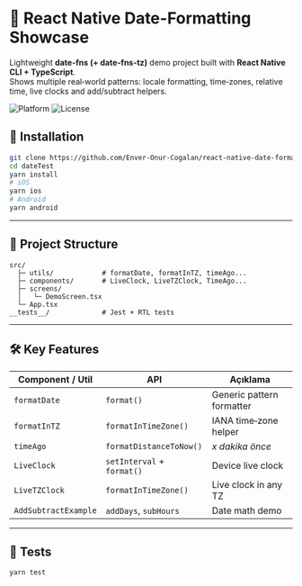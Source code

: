 # 📅 React Native Date-Formatting Showcase

Lightweight **date-fns (+ date-fns-tz)** demo project built with **React Native CLI + TypeScript**.  
Shows multiple real‑world patterns: locale formatting, time‑zones, relative time, live clocks and add/subtract helpers.

![Platform](https://img.shields.io/badge/platform-React%20Native-blue)
![License](https://img.shields.io/badge/license-MIT-green)

## 🚀 Installation

```bash
git clone https://github.com/Enver-Onur-Cogalan/react-native-date-formatting.git
cd dateTest
yarn install
# iOS
yarn ios
# Android
yarn android
```

---

## 📂 Project Structure

```
src/
  ├─ utils/            # formatDate, formatInTZ, timeAgo...
  ├─ components/       # LiveClock, LiveTZClock, TimeAgo...
  ├─ screens/
  │   └─ DemoScreen.tsx
  └─ App.tsx
__tests__/             # Jest + RTL tests
```

---

## 🛠️ Key Features

| Component / Util | API | Açıklama |
|------------------|-----|----------|
| `formatDate` | `format()` | Generic pattern formatter |
| `formatInTZ` | `formatInTimeZone()` | IANA time‑zone helper |
| `timeAgo` | `formatDistanceToNow()` | *x dakika önce* |
| `LiveClock` | `setInterval` + `format()` | Device live clock |
| `LiveTZClock` | `formatInTimeZone()` | Live clock in any TZ |
| `AddSubtractExample` | `addDays`, `subHours` | Date math demo |

---

## 🧪 Tests

```bash
yarn test
```

